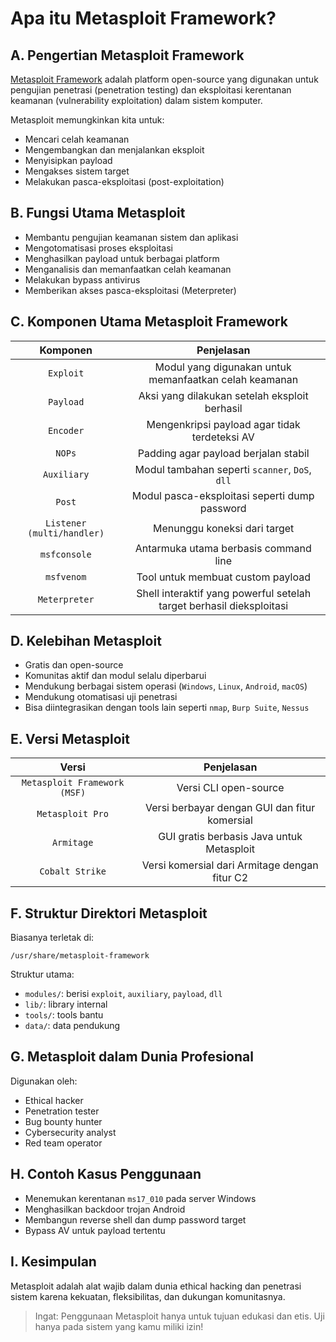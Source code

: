 # Apa itu Metasploit Framework?

## A. Pengertian Metasploit Framework

[Metasploit Framework](https://www.metasploit.com/) adalah platform open-source yang digunakan untuk pengujian penetrasi (penetration testing) dan eksploitasi kerentanan keamanan (vulnerability exploitation) dalam sistem komputer.

Metasploit memungkinkan kita untuk:
- Mencari celah keamanan
- Mengembangkan dan menjalankan eksploit
- Menyisipkan payload
- Mengakses sistem target
- Melakukan pasca-eksploitasi (post-exploitation)

## B. Fungsi Utama Metasploit

- Membantu pengujian keamanan sistem dan aplikasi
- Mengotomatisasi proses eksploitasi
- Menghasilkan payload untuk berbagai platform
- Menganalisis dan memanfaatkan celah keamanan
- Melakukan bypass antivirus
- Memberikan akses pasca-eksploitasi (Meterpreter)

## C. Komponen Utama Metasploit Framework

| Komponen | Penjelasan |
|:--:|:--:|
| `Exploit` | Modul yang digunakan untuk memanfaatkan celah keamanan |
| `Payload` | Aksi yang dilakukan setelah eksploit berhasil |
| `Encoder` | Mengenkripsi payload agar tidak terdeteksi AV |
| `NOPs` | Padding agar payload berjalan stabil |
| `Auxiliary` | Modul tambahan seperti `scanner`, `DoS`, `dll` |
| `Post` | Modul pasca-eksploitasi seperti dump password |
| `Listener (multi/handler)` | Menunggu koneksi dari target | 
| `msfconsole` | Antarmuka utama berbasis command line |
| `msfvenom` | Tool untuk membuat custom payload |
| `Meterpreter` | Shell interaktif yang powerful setelah target berhasil dieksploitasi |

## D. Kelebihan Metasploit

- Gratis dan open-source
- Komunitas aktif dan modul selalu diperbarui
- Mendukung berbagai sistem operasi (`Windows`, `Linux`, `Android`, `macOS`)
- Mendukung otomatisasi uji penetrasi
- Bisa diintegrasikan dengan tools lain seperti `nmap`, `Burp Suite`, `Nessus`

## E. Versi Metasploit

| Versi |	Penjelasan |
|:--:|:--:|
| `Metasploit Framework (MSF)` | Versi CLI open-source |
| `Metasploit Pro` | Versi berbayar dengan GUI dan fitur komersial | 
| `Armitage` | GUI gratis berbasis Java untuk Metasploit |
| `Cobalt Strike` | Versi komersial dari Armitage dengan fitur C2 | 

## F. Struktur Direktori Metasploit

Biasanya terletak di:

```
/usr/share/metasploit-framework
```

Struktur utama:
- `modules/`: berisi `exploit`, `auxiliary`, `payload`, `dll`
- `lib/`: library internal
- `tools/`: tools bantu
- `data/`: data pendukung

## G. Metasploit dalam Dunia Profesional

Digunakan oleh:
- Ethical hacker
- Penetration tester
- Bug bounty hunter
- Cybersecurity analyst
- Red team operator


## H. Contoh Kasus Penggunaan

- Menemukan kerentanan `ms17_010` pada server Windows
- Menghasilkan backdoor trojan Android
- Membangun reverse shell dan dump password target
- Bypass AV untuk payload tertentu

## I. Kesimpulan

Metasploit adalah alat wajib dalam dunia ethical hacking dan penetrasi sistem karena kekuatan, fleksibilitas, dan dukungan komunitasnya.

> Ingat: Penggunaan Metasploit hanya untuk tujuan edukasi dan etis. Uji hanya pada sistem yang kamu miliki izin!

